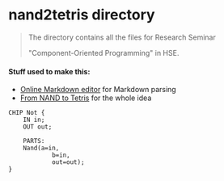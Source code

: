 # nand2tetris directory


>The directory contains all the files for Research Seminar
>
>"Component-Oriented Programming" in HSE.


#### Stuff used to make this:

 * [Online Markdown editor](https://jbt.github.io/markdown-editor) for Markdown parsing
 * [From NAND to Tetris](http://www.nand2tetris.org/) for the whole idea
```
CHIP Not {
    IN in;
    OUT out;

    PARTS:
    Nand(a=in,
		    b=in,
		    out=out);
}
```
